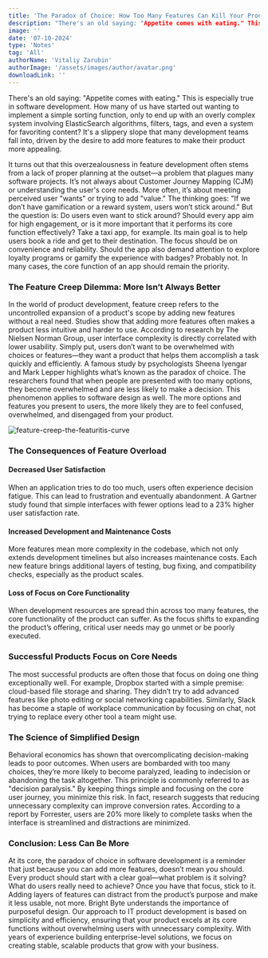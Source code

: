 ```yaml
---
title: 'The Paradox of Choice: How Too Many Features Can Kill Your Product'
description: "There's an old saying: "Appetite comes with eating." This is especially true in software development. How many of us have started out wanting to implement a simple sorting function, only to end up with an overly complex system involving ElasticSearch algorithms, filters, tags, and even a system for favoriting content? It's a slippery slope that many development teams fall into, driven by the desire to add more features to make their product more appealing."
image: ''
date: '07-10-2024'
type: 'Notes'
tag: 'All'
authorName: 'Vitaliy Zarubin'
authorImage: '/assets/images/author/avatar.png'
downloadLink: ''
---
```


There's an old saying: "Appetite comes with eating." This is especially true in software development. How many of us have started out wanting to implement a simple sorting function, only to end up with an overly complex system involving ElasticSearch algorithms, filters, tags, and even a system for favoriting content? It's a slippery slope that many development teams fall into, driven by the desire to add more features to make their product more appealing.

It turns out that this overzealousness in feature development often stems from a lack of proper planning at the outset—a problem that plagues many software projects. It’s not always about Customer Journey Mapping (CJM) or understanding the user's core needs. More often, it’s about meeting perceived user "wants" or trying to add "value." The thinking goes: "If we don’t have gamification or a reward system, users won’t stick around." But the question is: Do users even want to stick around? Should every app aim for high engagement, or is it more important that it performs its core function effectively?
Take a taxi app, for example. Its main goal is to help users book a ride and get to their destination. The focus should be on convenience and reliability. Should the app also demand attention to explore loyalty programs or gamify the experience with badges? Probably not. In many cases, the core function of an app should remain the priority.

### The Feature Creep Dilemma: More Isn’t Always Better

In the world of product development, feature creep refers to the uncontrolled expansion of a product's scope by adding new features without a real need. Studies show that adding more features often makes a product less intuitive and harder to use. According to research by The Nielsen Norman Group, user interface complexity is directly correlated with lower usability. Simply put, users don’t want to be overwhelmed with choices or features—they want a product that helps them accomplish a task quickly and efficiently.
A famous study by psychologists Sheena Iyengar and Mark Lepper highlights what’s known as the paradox of choice. The researchers found that when people are presented with too many options, they become overwhelmed and are less likely to make a decision. This phenomenon applies to software design as well. The more options and features you present to users, the more likely they are to feel confused, overwhelmed, and disengaged from your product.

![feature-creep-the-featuritis-curve](/assets/images/postPicture/feature-creep-the-featuritis-curve.webp)

### The Consequences of Feature Overload

#### Decreased User Satisfaction
When an application tries to do too much, users often experience decision fatigue. This can lead to frustration and eventually abandonment. A Gartner study found that simple interfaces with fewer options lead to a 23% higher user satisfaction rate.

#### Increased Development and Maintenance Costs
More features mean more complexity in the codebase, which not only extends development timelines but also increases maintenance costs. Each new feature brings additional layers of testing, bug fixing, and compatibility checks, especially as the product scales.

#### Loss of Focus on Core Functionality
When development resources are spread thin across too many features, the core functionality of the product can suffer. As the focus shifts to expanding the product’s offering, critical user needs may go unmet or be poorly executed.


### Successful Products Focus on Core Needs

The most successful products are often those that focus on doing one thing exceptionally well. For example, Dropbox started with a simple premise: cloud-based file storage and sharing. They didn’t try to add advanced features like photo editing or social networking capabilities. Similarly, Slack has become a staple of workplace communication by focusing on chat, not trying to replace every other tool a team might use.

### The Science of Simplified Design

Behavioral economics has shown that overcomplicating decision-making leads to poor outcomes. When users are bombarded with too many choices, they’re more likely to become paralyzed, leading to indecision or abandoning the task altogether. This principle is commonly referred to as "decision paralysis."
By keeping things simple and focusing on the core user journey, you minimize this risk. In fact, research suggests that reducing unnecessary complexity can improve conversion rates. According to a report by Forrester, users are 20% more likely to complete tasks when the interface is streamlined and distractions are minimized.

### Conclusion: Less Can Be More

At its core, the paradox of choice in software development is a reminder that just because you can add more features, doesn’t mean you should. Every product should start with a clear goal—what problem is it solving? What do users really need to achieve? Once you have that focus, stick to it. Adding layers of features can distract from the product’s purpose and make it less usable, not more.
Bright Byte understands the importance of purposeful design. Our approach to IT product development is based on simplicity and efficiency, ensuring that your product excels at its core functions without overwhelming users with unnecessary complexity. With years of experience building enterprise-level solutions, we focus on creating stable, scalable products that grow with your business.